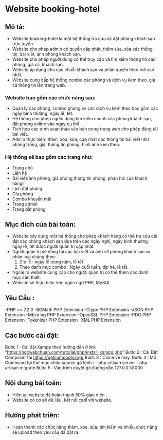 # Website booking-hotel
## Mô tả:
- Website booking-hotel là một hệ thống tra cứu và đặt phòng khách sạn trực tuyến.
- Website cho phép admin có quyền cập nhật, thêm sửa, xóa các thông tin, bài viết, ảnh phòng khách sạn.
- Website cho phép người dùng có thể truy cập và tìm kiếm thông tin các phòng, giá cả, khách sạn.
- Website áp dụng cho các chuỗi khách sạn và phân quyền theo roll cao nhất.
- Website cung cấp hệ thống combo các phòng và dịch vụ kèm theo, giá cả thông tin lên trang web.
### Website bao gồm các chức năng sau:
- Quản lý các phòng, combo phòng và các dịch vụ kèm theo bao gồm các ngày bình thường, ngày lễ, tết.
- Hệ thống cho phép ngươi dùng tìm kiếm nhanh các phòng khách sạn, đặt phòng online vào ngày cụ thể.
- Tích hợp các trình soạn thảo văn bản trong trang web cho phép đăng tải bài viết.
- Admin thực hiện: thêm, xóa, sửa, cập nhật các thông tin bài viết như phòng trống, giá, thông tin phòng, hình ảnh kèm theo.
### Hệ thống sẽ bao gồm các trang như:
- Trang chủ
- Liên hệ
- Bài viết(ảnh phòng, giá phòng,thông tin phòng, phản hồi của khách hàng)
- Lịch đặt phòng
- Gía phòng
- Combo khuyến mãi
- Trang admin
- Trang đặt phòng
## Mục đích của bài toán:
- Website xây dựng một hệ thống cho phép khách hàng có thể tra cứu cài đặt các phòng khách sạn dựa trên các ngày nghỉ, ngày bình thường, ngày lễ, tết được người quản trị cập nhật.
- Người quản trị sẽ đăng tải các bài viết và ảnh về phòng khách sạn và phân loại chúng theo:
    1. Dịp lễ : ngày lễ trong năm, lễ tết.
    2. Theo danh mục combo : Ngày cuối tuần, dịp hè, lễ tết.
- Ngoài ra website cung cấp cho người quản trị có thể thêm các danh mục cần thiết.
- Website sẽ thực hiện trên ngôn ngữ PHP, MySQL
## Yêu Cầu :
-PHP >= 7.2.0
-BCMath PHP Extension
-Ctype PHP Extension
-JSON PHP Extension
-Mbstring PHP Extension
-OpenSSL PHP Extension
-PDO PHP Extension
-Tokenizer PHP Extension
-XML PHP Extension
## Các bước cài đặt:
Bước 1 : Cài đặt Xampp theo hướng dẫn ở link "https://hocwebchuan.com/tutorial/php/install_xampp.php"
Bước 2 : Cài Đặt Composer tại https://getcomposer.org/
Bước 3 : Clone về máy.
Bước 4 : Mở Command tại thư mục chứa source gõ lệnh :
        - php artisan server
        - php artisan migrate
Bước 5 : Vào trình duyệt gõ đường dẫn 127.0.0.1:8000
## Nội dung bài toán:
- Hiện tại website đã hoàn thành 50% giao diện .
- Website có cơ sở dữ liệu, kết nối csdl với website.
## Hướng phát triên:
- Hoàn thành các chức năng thêm, xóa, sửa, tìm kiếm và nhiều chức năng sẽ upload theo yêu cầu đã đặt ra.
